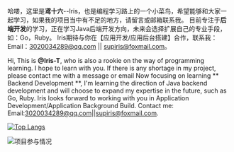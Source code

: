哈喽，这里是**鸢十六**--Iris，也是编程学习路上的一个小菜鸟，希望能够和大家一起学习，如果我的项目当中有不足的地方，请留言或邮箱联系我。
目前专注于**后端开发**的学习，正在学习Java后端开发方向，未来会选择扩展自己的专业手段，如：Go，Ruby。
Iris期待与你在【应用开发/应用后台搭建】合作，联系我：Email：3020034289@qq.com || supiris@foxmail.com。

Hi, This is **@Iris-T**, who is also a rookie on the way of programming learning. I hope to learn with you. If there is any shortage in my project, please contact me with a message or email
Now focusing on learning ** Backend Development **, I'm learning the direction of Java backend development and will choose to expand my expertise in the future, such as Go, Ruby.
Iris looks forward to working with you in Application Development/Application Background Build. Contact me: Email:3020034289@qq.com||supiris@foxmail.com.

[![Top Langs](https://github-readme-stats.vercel.app/api/top-langs/?username=Iris-T)](https://github.com/anuraghazra/github-readme-stats)

![项目参与情况](https://github-readme-stats.vercel.app/api?username=Iris-T&show_icons=true&theme=flag-india)
